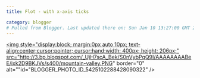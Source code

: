 ```yaml
---
title: Flot - with x-axis ticks

category: blogger
# Pulled from Blogger. Last updated there on: Sun Jan 10 13:27:00 GMT 2010
---
```

<a onblur="try {parent.deselectBloggerImageGracefully();} catch(e) {}" href="http://3.bp.blogspot.com/_UjH7scA_Bek/S0nVybPqQ9I/AAAAAAAABeE/ixk2D9BKJVs/s1600-h/mountain-valley.PNG"><img style="display:block; margin:0px auto 10px; text-align:center;cursor:pointer; cursor:hand;width: 400px; height: 206px;" src="http://3.bp.blogspot.com/_UjH7scA_Bek/S0nVybPqQ9I/AAAAAAAABeE/ixk2D9BKJVs/s400/mountain-valley.PNG" border="0" alt=""id="BLOGGER_PHOTO_ID_5425102288428090322" /></a><br /><div id="placeholder" style="width:600px;height:300px;"></div> <br /><script id="source" language="javascript" type="text/javascript"><br />$(function () {<br /><br />var d1 = [<br />[200952,112],[200951,102],[200950,97],[200949,93],[200948,41],[200947,10],[200946,0]];<br /><br />var d2 = [<br />[200952,31],[200951,31],[200950,25],[200949,23],[200948,12],[200947,0],[200946,0]];<br /><br />$.plot($("#placeholder"),<br />   [{data:d1,lines:{show: true},<br />     points:{show: true},label:"Mountain"},<br />    {data:d2,lines:{show: true},points:{show: true},label:"Valley"}],<br />    {xaxis: {<br />  ticks: [[200952,'52'],[200951,'51'],[200950,'50'],[200949,'49'],[200948,'48'],[200947,'47'],[200946,'46']],<br />  tickSize:1, tickDecimals:1 }}<br />);<br /><br />});<br /></script>
